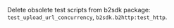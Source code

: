 Delete obsolete test scripts from b2sdk package: `test_upload_url_concurrency`, `b2sdk.b2http:test_http`.

